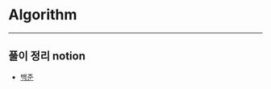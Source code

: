 # Algorithm

---------------------

<h2> 풀이 정리 notion</h2>

- [백준](https://abstracted-woodpecker-907.notion.site/4f23acd7a97948fe8e06f3968df85e51?v=f0ff1211134b4c1591cc5063032c50af&pvs=4)
